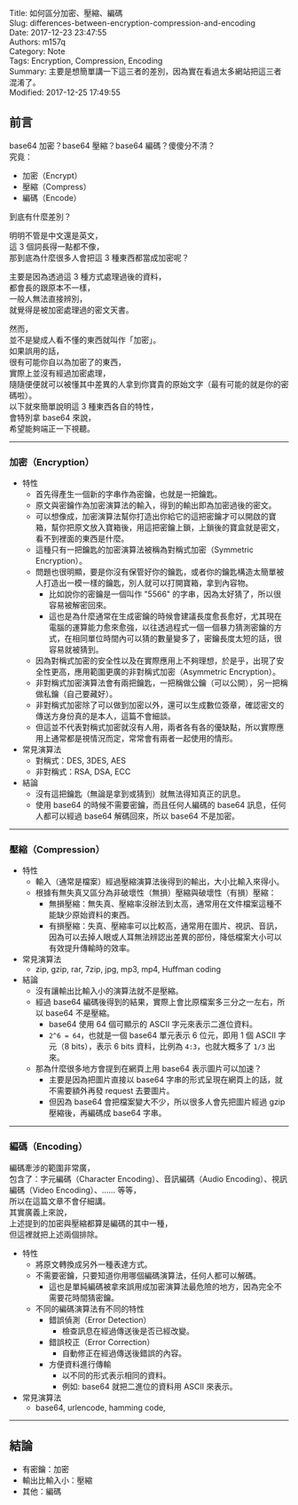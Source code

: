 Title: 如何區分加密、壓縮、編碼  
Slug: differences-between-encryption-compression-and-encoding  
Date: 2017-12-23 23:47:55  
Authors: m157q  
Category: Note  
Tags: Encryption, Compression, Encoding  
Summary: 主要是想簡單講一下這三者的差別，因為實在看過太多網站把這三者混淆了。  
Modified: 2017-12-25 17:49:55  
  
  
## 前言  
  
base64 加密？base64 壓縮？base64 編碼？傻傻分不清？  
究竟：  
  
+ 加密（Encrypt）  
+ 壓縮（Compress）  
+ 編碼（Encode）  
  
到底有什麼差別？  
  
明明不管是中文還是英文，  
這 3 個詞長得一點都不像，  
那到底為什麼很多人會把這 3 種東西都當成加密呢？  
  
主要是因為透過這 3 種方式處理過後的資料，  
都會長的跟原本不一樣，  
一般人無法直接辨別，  
就覺得是被加密處理過的密文天書。  
  
然而，  
並不是變成人看不懂的東西就叫作「加密」。  
如果誤用的話，  
很有可能你自以為加密了的東西，  
實際上並沒有經過加密處理，  
隨隨便便就可以被懂其中差異的人拿到你寶貴的原始文字（最有可能的就是你的密碼啦）。  
以下就來簡單說明這 3 種東西各自的特性，  
會特別拿 base64 來說，  
希望能夠端正一下視聽。  
  
---  
  
### 加密（Encryption）  
  
+ 特性  
    + 首先得產生一個新的字串作為密鑰，也就是一把鑰匙。  
    + 原文與密鑰作為加密演算法的輸入，得到的輸出即為加密過後的密文。  
    + 可以想像成，加密演算法幫你打造出你給它的這把密鑰才可以開啟的寶箱，幫你把原文放入寶箱後，用這把密鑰上鎖，上鎖後的寶盒就是密文，看不到裡面的東西是什麼。  
    + 這種只有一把鑰匙的加密演算法被稱為對稱式加密（Symmetric Encryption）。  
    + 問題也很明顯，要是你沒有保管好你的鑰匙，或者你的鑰匙構造太簡單被人打造出一模一樣的鑰匙，別人就可以打開寶箱，拿到內容物。  
        + 比如說你的密鑰是一個叫作 "5566" 的字串，因為太好猜了，所以很容易被解密回來。  
        + 這也是為什麼通常在生成密鑰的時候會建議長度愈長愈好，尤其現在電腦的運算能力愈來愈強，以往透過程式一個一個暴力猜測密鑰的方式，在相同單位時間內可以猜的數量變多了，密鑰長度太短的話，很容易就被猜到。  
    + 因為對稱式加密的安全性以及在實際應用上不夠理想，於是乎，出現了安全性更高，應用範圍更廣的非對稱式加密（Asymmetric Encryption）。  
    + 非對稱式加密演算法會有兩把鑰匙，一把稱做公鑰（可以公開），另一把稱做私鑰（自己要藏好）。  
    + 非對稱式加密除了可以做到加密以外，還可以生成數位簽章，確認密文的傳送方身份真的是本人，這篇不會細談。  
    + 但這並不代表對稱式加密就沒有人用，兩者各有各的優缺點，所以實際應用上通常都是視情況而定，常常會有兩者一起使用的情形。  
+ 常見演算法  
    + 對稱式：DES, 3DES, AES  
    + 非對稱式：RSA, DSA, ECC  
+ 結論  
    + 沒有這把鑰匙（無論是拿到或猜到）就無法得知真正的訊息。  
    + 使用 base64 的時候不需要密鑰，而且任何人編碼的 base64 訊息，任何人都可以經過 base64 解碼回來，所以 base64 不是加密。  
  
---  
  
### 壓縮（Compression）  
  
+ 特性  
    + 輸入（通常是檔案）經過壓縮演算法後得到的輸出，大小比輸入來得小。  
    + 根據有無失真又區分為非破壞性（無損）壓縮與破壞性（有損）壓縮：  
        + 無損壓縮：無失真、壓縮率沒辦法到太高，通常用在文件檔案這種不能缺少原始資料的東西。  
        + 有損壓縮：失真、壓縮率可以比較高，通常用在圖片、視訊、音訊，因為可以去掉人眼或人耳無法辨認出差異的部份，降低檔案大小可以有效提升傳輸時的效率。  
+ 常見演算法  
    + zip, gzip, rar, 7zip, jpg, mp3, mp4, Huffman coding  
+ 結論  
    + 沒有讓輸出比輸入小的演算法就不是壓縮。  
    + 經過 base64 編碼後得到的結果，實際上會比原檔案多三分之一左右，所以 base64 不是壓縮。  
        + base64 使用 64 個可顯示的 ASCII 字元來表示二進位資料。  
        + `2^6 = 64`，也就是一個 base64 單元表示 6 位元，即用 1 個 ASCII 字元（8 bits），表示 6 bits 資料，比例為 `4:3`，也就大概多了 `1/3` 出來。  
    + 那為什麼很多地方會提到在網頁上用 base64 表示圖片可以加速？  
        + 主要是因為把圖片直接以 base64 字串的形式呈現在網頁上的話，就不需要額外再發 request 去要圖片。  
        + 但因為 base64 會把檔案變大不少，所以很多人會先把圖片經過 gzip 壓縮後，再編碼成 base64 字串。  
  
---  
  
### 編碼（Encoding）  
  
編碼牽涉的範圍非常廣，  
包含了：字元編碼（Character Encoding）、音訊編碼（Audio Encoding）、視訊編碼（Video Encoding）、…… 等等，  
所以在這篇文章不會仔細講。  
其實廣義上來說，  
上述提到的加密與壓縮都算是編碼的其中一種，  
但這裡就把上述兩個排除。  
  
+ 特性  
    + 將原文轉換成另外一種表達方式。  
    + 不需要密鑰，只要知道你用哪個編碼演算法，任何人都可以解碼。  
        + 這也是單純編碼被拿來誤用成加密演算法最危險的地方，因為完全不需要花時間猜密鑰。  
    + 不同的編碼演算法有不同的特性  
        + 錯誤偵測（Error Detection）  
            + 檢查訊息在經過傳送後是否已經改變。  
        + 錯誤校正（Error Correction）  
            + 自動修正在經過傳送後錯誤的內容。  
        + 方便資料進行傳輸  
            + 以不同的形式表示相同的資料。  
            + 例如: base64 就把二進位的資料用 ASCII 來表示。  
+ 常見演算法  
    + base64, urlencode, hamming code,  
  
---  
  
## 結論  
  
+ 有密鑰：加密  
+ 輸出比輸入小：壓縮  
+ 其他：編碼  
